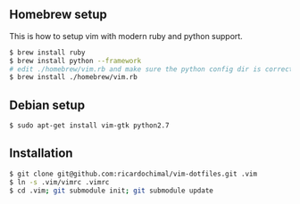 ## Homebrew setup

This is how to setup vim with modern ruby and python support.

```bash
$ brew install ruby
$ brew install python --framework
# edit ./homebrew/vim.rb and make sure the python config dir is correct
$ brew install ./homebrew/vim.rb
```

## Debian setup

```bash
$ sudo apt-get install vim-gtk python2.7
```

## Installation

```bash
$ git clone git@github.com:ricardochimal/vim-dotfiles.git .vim
$ ln -s .vim/vimrc .vimrc
$ cd .vim; git submodule init; git submodule update
```


